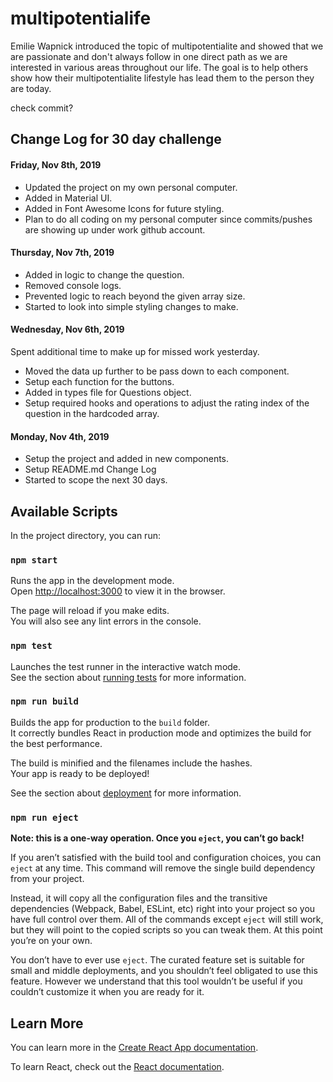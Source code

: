 # multipotentialife
Emilie Wapnick introduced the topic of multipotentialite and showed that we are passionate and don't always follow in one direct path as we are interested in various areas throughout our life. The goal is to help others show how their multipotentialite lifestyle has lead them to the person they are today.

check commit?

## Change Log for 30 day challenge
#### Friday, Nov 8th, 2019
- Updated the project on my own personal computer.
- Added in Material UI.
- Added in Font Awesome Icons for future styling.
- Plan to do all coding on my personal computer since commits/pushes are showing up under work github account.

#### Thursday, Nov 7th, 2019
- Added in logic to change the question.
- Removed console logs.
- Prevented logic to reach beyond the given array size.
- Started to look into simple styling changes to make.

#### Wednesday, Nov 6th, 2019
Spent additional time to make up for missed work yesterday.
- Moved the data up further to be pass down to each component.
- Setup each function for the buttons.
- Added in types file for Questions object.
- Setup required hooks and operations to adjust the rating index of the question in the hardcoded array.

#### Monday, Nov 4th, 2019
- Setup the project and added in new components.
- Setup README.md Change Log
- Started to scope the next 30 days.


## Available Scripts

In the project directory, you can run:

### `npm start`

Runs the app in the development mode.<br>
Open [http://localhost:3000](http://localhost:3000) to view it in the browser.

The page will reload if you make edits.<br>
You will also see any lint errors in the console.

### `npm test`

Launches the test runner in the interactive watch mode.<br>
See the section about [running tests](https://facebook.github.io/create-react-app/docs/running-tests) for more information.

### `npm run build`

Builds the app for production to the `build` folder.<br>
It correctly bundles React in production mode and optimizes the build for the best performance.

The build is minified and the filenames include the hashes.<br>
Your app is ready to be deployed!

See the section about [deployment](https://facebook.github.io/create-react-app/docs/deployment) for more information.

### `npm run eject`

**Note: this is a one-way operation. Once you `eject`, you can’t go back!**

If you aren’t satisfied with the build tool and configuration choices, you can `eject` at any time. This command will remove the single build dependency from your project.

Instead, it will copy all the configuration files and the transitive dependencies (Webpack, Babel, ESLint, etc) right into your project so you have full control over them. All of the commands except `eject` will still work, but they will point to the copied scripts so you can tweak them. At this point you’re on your own.

You don’t have to ever use `eject`. The curated feature set is suitable for small and middle deployments, and you shouldn’t feel obligated to use this feature. However we understand that this tool wouldn’t be useful if you couldn’t customize it when you are ready for it.

## Learn More

You can learn more in the [Create React App documentation](https://facebook.github.io/create-react-app/docs/getting-started).

To learn React, check out the [React documentation](https://reactjs.org/).

